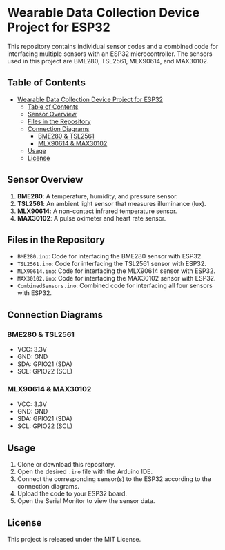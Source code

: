 # Wearable Data Collection Device Project for ESP32

This repository contains individual sensor codes and a combined code for interfacing multiple sensors with an ESP32 microcontroller. The sensors used in this project are BME280, TSL2561, MLX90614, and MAX30102.

## Table of Contents

- [Wearable Data Collection Device Project for ESP32](#wearable-data-collection-device-project-for-esp32)
  - [Table of Contents](#table-of-contents)
  - [Sensor Overview](#sensor-overview)
  - [Files in the Repository](#files-in-the-repository)
  - [Connection Diagrams](#connection-diagrams)
    - [BME280 \& TSL2561](#bme280--tsl2561)
    - [MLX90614 \& MAX30102](#mlx90614--max30102)
  - [Usage](#usage)
  - [License](#license)

## Sensor Overview

1. **BME280**: A temperature, humidity, and pressure sensor.
2. **TSL2561**: An ambient light sensor that measures illuminance (lux).
3. **MLX90614**: A non-contact infrared temperature sensor.
4. **MAX30102**: A pulse oximeter and heart rate sensor.

## Files in the Repository

- `BME280.ino`: Code for interfacing the BME280 sensor with ESP32.
- `TSL2561.ino`: Code for interfacing the TSL2561 sensor with ESP32.
- `MLX90614.ino`: Code for interfacing the MLX90614 sensor with ESP32.
- `MAX30102.ino`: Code for interfacing the MAX30102 sensor with ESP32.
- `CombinedSensors.ino`: Combined code for interfacing all four sensors with ESP32.

## Connection Diagrams

### BME280 & TSL2561

- VCC: 3.3V
- GND: GND
- SDA: GPIO21 (SDA)
- SCL: GPIO22 (SCL)

### MLX90614 & MAX30102

- VCC: 3.3V
- GND: GND
- SDA: GPIO21 (SDA)
- SCL: GPIO22 (SCL)

## Usage

1. Clone or download this repository.
2. Open the desired `.ino` file with the Arduino IDE.
3. Connect the corresponding sensor(s) to the ESP32 according to the connection diagrams.
4. Upload the code to your ESP32 board.
5. Open the Serial Monitor to view the sensor data.

## License

This project is released under the MIT License.